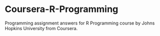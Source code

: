 # Coursera-R-Programming
Programming assignment answers for R Programming course by Johns Hopkins University from Coursera.
